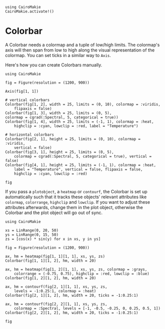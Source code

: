 ```@eval
using CairoMakie
CairoMakie.activate!()
```

# Colorbar

A Colorbar needs a colormap and a tuple of low/high limits.
The colormap's axis will then span from low to high along the visual representation of the colormap.
You can set ticks in a similar way to `Axis`.

Here's how you can create Colorbars manually.

```@example
using CairoMakie

fig = Figure(resolution = (1200, 900))

Axis(fig[1, 1])

# vertical colorbars
Colorbar(fig[1, 2], width = 25, limits = (0, 10), colormap = :viridis,
    flipaxis = false)
Colorbar(fig[1, 3], width = 25, limits = (0, 5),
colormap = cgrad(:Spectral, 5, categorical = true))
Colorbar(fig[1, 4], width = 25, limits = (-1, 1), colormap = :heat,
    highclip = :cyan, lowclip = :red, label = "Temperature")

# horizontal colorbars
Colorbar(fig[2, 1], height = 25, limits = (0, 10), colormap = :viridis,
    vertical = false)
Colorbar(fig[3, 1], height = 25, limits = (0, 5),
    colormap = cgrad(:Spectral, 5, categorical = true), vertical = false)
Colorbar(fig[4, 1], height = 25, limits = (-1, 1), colormap = :heat,
    label = "Temperature", vertical = false, flipaxis = false,
    highclip = :cyan, lowclip = :red)

fig
```

If you pass a `plotobject`, a `heatmap` or `contourf`, the Colorbar is set up automatically such that it tracks these objects' relevant attributes like `colormap`, `colorrange`, `highclip` and `lowclip`. If you want to adjust these attributes afterwards, change them in the plot object, otherwise the Colorbar and the plot object will go out of sync.

```@example
using CairoMakie

xs = LinRange(0, 20, 50)
ys = LinRange(0, 15, 50)
zs = [cos(x) * sin(y) for x in xs, y in ys]

fig = Figure(resolution = (1200, 900))

ax, hm = heatmap(fig[1, 1][1, 1], xs, ys, zs)
Colorbar(fig[1, 1][1, 2], hm, width = 20)

ax, hm = heatmap(fig[1, 2][1, 1], xs, ys, zs, colormap = :grays,
    colorrange = (-0.75, 0.75), highclip = :red, lowclip = :blue)
Colorbar(fig[1, 2][1, 2], hm, width = 20)

ax, hm = contourf(fig[2, 1][1, 1], xs, ys, zs,
    levels = -1:0.25:1, colormap = :heat)
Colorbar(fig[2, 1][1, 2], hm, width = 20, ticks = -1:0.25:1)

ax, hm = contourf(fig[2, 2][1, 1], xs, ys, zs,
    colormap = :Spectral, levels = [-1, -0.5, -0.25, 0, 0.25, 0.5, 1])
Colorbar(fig[2, 2][1, 2], hm, width = 20, ticks = -1:0.25:1)

fig
```


